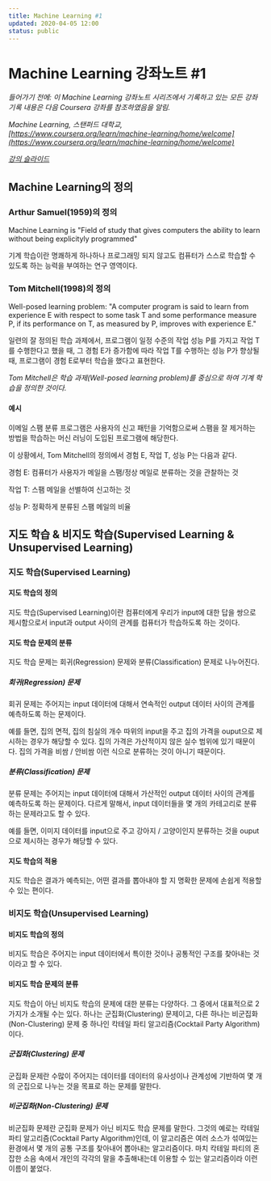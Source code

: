 ```yaml
---
title: Machine Learning #1
updated: 2020-04-05 12:00
status: public
---
```


# Machine Learning 강좌노트 #1

*들어가기 전에: 이 Machine Learning 강좌노트 시리즈에서 기록하고 있는 모든 강좌 기록 내용은 다음 Coursera 강좌를 참조하였음을 알림.*

*Machine Learning, 스탠퍼드 대학교, [https://www.coursera.org/learn/machine-learning/home/welcome](https://www.coursera.org/learn/machine-learning/home/welcome)*

*[강의 슬라이드](https://d3c33hcgiwev3.cloudfront.net/_974fa7509d583eabb592839f9716fe25_Lecture1.pdf?Expires=1586217600&Signature=MbJBbE7h39m6pDhPzZ-Huq3f9k~hbDjetjbzk-X9FYjHnoSWuLEAcLbhyFKPId0ek4yzcBsryXT2efz5nulPjh1j~4Yp5eNq7-NorxyOow2cQXyFNPpXHDvgLMHjBsm0GFMijrFmdQMHqESgWivWR5H96z~3P~552Jf3qelVhas_&Key-Pair-Id=APKAJLTNE6QMUY6HBC5A)*

## Machine Learning의 정의

### Arthur Samuel(1959)의 정의

Machine Learning is "Field of study that gives computers the ability to learn without being explicityly programmed"

기계 학습이란 명쾌하게 하나하나 프로그래밍 되지 않고도 컴퓨터가 스스로 학습할 수 있도록 하는 능력을 부여하는 연구 영역이다.

### Tom Mitchell(1998)의 정의

Well-posed learning problem: "A computer program is said to learn from experience E with respect to some task T and some performance measure P, if its performance on T, as measured by P, improves with experience E."

일련의 잘 정의된 학습 과제에서, 프로그램이 일정 수준의 작업 성능 P를 가지고 작업 T를 수행한다고 했을 때, 그 경험 E가 증가함에 따라 작업 T를 수행하는 성능 P가 향상될 때, 프로그램이 경험 E로부터 학습을 했다고 표현한다.

*Tom Mitchell은 학습 과제(Well-posed learning problem)를 중심으로 하여 기계 학습을 정의한 것이다.*

#### 예시

이메일 스팸 분류 프로그램은 사용자의 신고 패턴을 기억함으로써 스팸을 잘 제거하는 방법을 학습하는 머신 러닝이 도입된 프로그램에 해당한다.

이 상황에서, Tom Mitchell의 정의에서 경험 E, 작업 T, 성능 P는 다음과 같다.

경험 E: 컴퓨터가 사용자가 메일을 스팸/정상 메일로 분류하는 것을 관찰하는 것

작업 T: 스팸 메일을 선별하여 신고하는 것

성능 P: 정확하게 분류된 스팸 메일의 비율

## 지도 학습 & 비지도 학습(Supervised Learning & Unsupervised Learning)

### 지도 학습(Supervised Learning)

#### 지도 학습의 정의

지도 학습(Supervised Learning)이란 컴퓨터에게 우리가 input에 대한 답을 쌍으로 제시함으로서 input과 output 사이의 관계를 컴퓨터가 학습하도록 하는 것이다.

#### 지도 학습 문제의 분류

지도 학습 문제는 회귀(Regression) 문제와 분류(Classification) 문제로 나누어진다.

##### 회귀(Regression) 문제

회귀 문제는 주어지는 input 데이터에 대해서 연속적인 output 데이터 사이의 관계를 예측하도록 하는 문제이다.

예를 들면, 집의 면적, 집의 침실의 개수 따위의 input을 주고 집의 가격을 ouput으로 제시하는 경우가 해당할 수 있다. 집의 가격은 가산적이지 않은 실수 범위에 있기 때문이다. 집의 가격을 비쌈 / 안비쌈 이런 식으로 분류하는 것이 아니기 때문이다.

##### 분류(Classification) 문제

분류 문제는 주어지는 input 데이터에 대해서 가산적인 output 데이터 사이의 관계를 예측하도록 하는 문제이다. 다르게 말해서, input 데이터들을 몇 개의 카테고리로 분류하는 문제라고도 할 수 있다.

예를 들면, 이미지 데이터를 input으로 주고 강아지 / 고양이인지 분류하는 것을 ouput으로 제시하는 경우가 해당할 수 있다.

#### 지도 학습의 적용

지도 학습은 결과가 예측되는, 어떤 결과를 뽑아내야 할 지 명확한 문제에 손쉽게 적용할 수 있는 편이다.

### 비지도 학습(Unsupervised Learning)

#### 비지도 학습의 정의

비지도 학습은 주어지는 input 데이터에서 특이한 것이나 공통적인 구조를 찾아내는 것이라고 할 수 있다.

#### 비지도 학습 문제의 분류

지도 학습이 아닌 비지도 학습의 문제에 대한 분류는 다양하다. 그 중에서 대표적으로 2가지가 소개될 수는 있다. 하나는 군집화(Clustering) 문제이고, 다른 하나는 비군집화(Non-Clustering) 문제 중 하나인 칵테일 파티 알고리즘(Cocktail Party Algorithm)이다.

##### 군집화(Clustering) 문제

군집화 문제란 수많이 주어지는 데이터를 데이터의 유사성이나 관계성에 기반하여 몇 개의 군집으로 나누는 것을 목표로 하는 문제를 말한다.

##### 비군집화(Non-Clustering) 문제

비군집화 문제란 군집화 문제가 아닌 비지도 학습 문제를 말한다. 그것의 예로는 칵테일 파티 알고리즘(Cocktail Party Algorithm)인데, 이 알고리즘은 여러 소스가 섞여있는 환경에서 몇 개의 공통 구조를 찾아내어 뽑아내는 알고리즘이다. 마치 칵테일 파티의 혼잡한 소음 속에서 개인의 각각의 말을 추출해내는데 이용할 수 있는 알고리즘이라 이런 이름이 붙었다.

